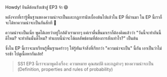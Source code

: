 Howdy! ยินดีต้อนรับเข้าสู่ EP3 จ้า 😄

หลังจากที่เรารู้พื้นฐานของความน่าจะเป็นและกฎการนับเบื้องต้นไปแล้วใน EP ที่ผ่านมา ใน EP นี้เราก็จะได้หาความน่าจะเป็นกันสักที 🎉

ความน่าจะเป็นเนี่ย พูดได้เลยว่าอยู่ใกล้ตัวเรามากๆ แค่เราตื่นขึ้นมาเราก็ต้องคิดแล้วว่า "วันนี้จะทำอันนี้ดีไหม? จะทำอันนั้นดีไหม? ทำแบบนี้น่าจะได้ผลลัพธ์ตามที่ต้องการสักเท่าไร?" เป็นต้น

ซึ่งใน EP นี้เราจะมาเรียนรู้พื้นฐานคร่าวๆ ให้รู้ทันเจ้าสิ่งที่เรียกว่า "ความน่าจะเป็น" นี้กัน เอาเป็นว่าไม่รอช้า ไปดูเนื้อหากันเล้ย!

> SS1 EP3 นี้เราจะมาพูดถึงเรื่อง: ความหมาย คุณสมบัติ และกฎต่างๆ ของความน่าจะเป็น (Definition, properties and rules of probability)
